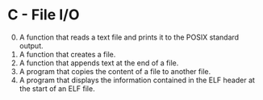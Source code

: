 # C - File I/O
0. A function that reads a text file and prints it to the POSIX standard output.
1. A function that creates a file.
2. A function that appends text at the end of a file.
3. A program that copies the content of a file to another file.
4. A program that displays the information contained in the ELF header at the start of an ELF file.
